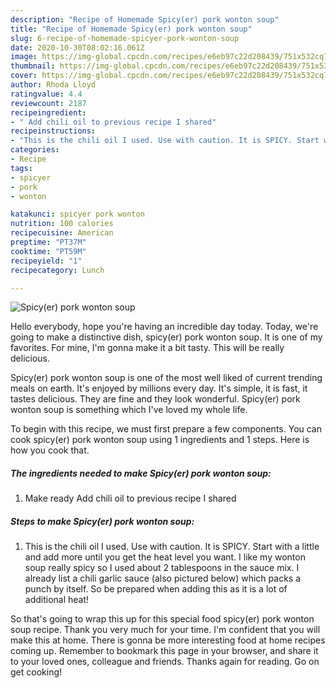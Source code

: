 ```yaml
---
description: "Recipe of Homemade Spicy(er) pork wonton soup"
title: "Recipe of Homemade Spicy(er) pork wonton soup"
slug: 6-recipe-of-homemade-spicyer-pork-wonton-soup
date: 2020-10-30T08:02:16.061Z
image: https://img-global.cpcdn.com/recipes/e6eb97c22d208439/751x532cq70/spicyer-pork-wonton-soup-recipe-main-photo.jpg
thumbnail: https://img-global.cpcdn.com/recipes/e6eb97c22d208439/751x532cq70/spicyer-pork-wonton-soup-recipe-main-photo.jpg
cover: https://img-global.cpcdn.com/recipes/e6eb97c22d208439/751x532cq70/spicyer-pork-wonton-soup-recipe-main-photo.jpg
author: Rhoda Lloyd
ratingvalue: 4.4
reviewcount: 2187
recipeingredient:
- " Add chili oil to previous recipe I shared"
recipeinstructions:
- "This is the chili oil I used. Use with caution. It is SPICY. Start with a little and add more until you get the heat level you want. I like my wonton soup really spicy so I used about 2 tablespoons in the sauce mix. I already list a chili garlic sauce (also pictured below) which packs a punch by itself. So be prepared when adding this as it is a lot of additional heat!"
categories:
- Recipe
tags:
- spicyer
- pork
- wonton

katakunci: spicyer pork wonton 
nutrition: 100 calories
recipecuisine: American
preptime: "PT37M"
cooktime: "PT59M"
recipeyield: "1"
recipecategory: Lunch

---
```



![Spicy(er) pork wonton soup](https://img-global.cpcdn.com/recipes/e6eb97c22d208439/751x532cq70/spicyer-pork-wonton-soup-recipe-main-photo.jpg)

Hello everybody, hope you're having an incredible day today. Today, we're going to make a distinctive dish, spicy(er) pork wonton soup. It is one of my favorites. For mine, I'm gonna make it a bit tasty. This will be really delicious.



Spicy(er) pork wonton soup is one of the most well liked of current trending meals on earth. It's enjoyed by millions every day. It's simple, it is fast, it tastes delicious. They are fine and they look wonderful. Spicy(er) pork wonton soup is something which I've loved my whole life.


To begin with this recipe, we must first prepare a few components. You can cook spicy(er) pork wonton soup using 1 ingredients and 1 steps. Here is how you cook that.

<!--inarticleads1-->

##### The ingredients needed to make Spicy(er) pork wonton soup:

1. Make ready  Add chili oil to previous recipe I shared




<!--inarticleads2-->

##### Steps to make Spicy(er) pork wonton soup:

1. This is the chili oil I used. Use with caution. It is SPICY. Start with a little and add more until you get the heat level you want. I like my wonton soup really spicy so I used about 2 tablespoons in the sauce mix. I already list a chili garlic sauce (also pictured below) which packs a punch by itself. So be prepared when adding this as it is a lot of additional heat!




So that's going to wrap this up for this special food spicy(er) pork wonton soup recipe. Thank you very much for your time. I'm confident that you will make this at home. There is gonna be more interesting food at home recipes coming up. Remember to bookmark this page in your browser, and share it to your loved ones, colleague and friends. Thanks again for reading. Go on get cooking!
